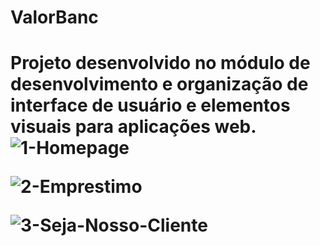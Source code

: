 <h1>ValorBanc<h1>

Projeto desenvolvido no módulo de desenvolvimento e organização de interface
de usuário e elementos visuais para aplicações web.
![1-Homepage](https://github.com/eclipseCJP/ValorBanc/assets/58758617/9cb2c703-ea21-4f5b-aa84-ea24799cad67)

![2-Emprestimo](https://github.com/eclipseCJP/ValorBanc/assets/58758617/41e264be-15a5-4055-a935-3a809cff846e)

![3-Seja-Nosso-Cliente](https://github.com/eclipseCJP/ValorBanc/assets/58758617/4688009c-fde1-4d0f-8cc7-58a77729f1ce)

